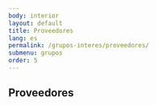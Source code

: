 ```yaml
---
body: interior
layout: default
title: Proveedores
lang: es
permalink: /grupos-interes/proveedores/
submenu: grupos
order: 5
---
```


<section class="principal"  data-parallax="scroll" data-speed=".4" data-image-src="{{site.baseurl}}/images/bg-proveedores.png">
  <div class="section-header section-header--strategy">
    <h1>Proveedores</h1>
  </div>
</section>

